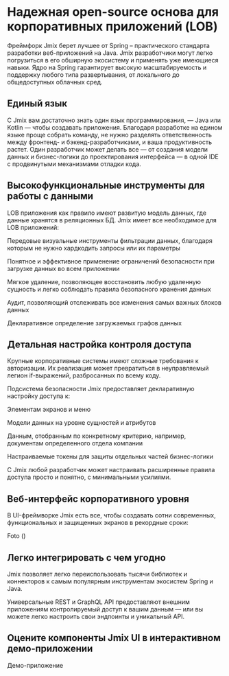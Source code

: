 # Надежная open-source основа для корпоративных приложений (LOB)
Фреймфорк Jmix берет лучшее от Spring – практического стандарта разработки веб-приложений на Java. Jmix разработчики могут легко погрузиться в его обширную экосистему и применять уже имеющиеся навыки. Ядро на Spring гарантирует высокую масштабируемость и поддержку любого типа развертывания, от локального до общедоступных облачных сред.

## Единый язык
С Jmix вам достаточно знать один язык программирования, — Java или Kotlin — чтобы создавать приложения. Благодаря разработке на едином языке проще собрать команду, не нужно разделять ответственность между фронтенд- и бэкенд-разработчиками, и ваша продуктивность растет. Один разработчик может делать все — от создания модели данных и бизнес-логики до проектирования интерфейса — в одной IDE с продвинутыми механизмами отладки кода.

## Высокофункциональные инструменты для работы с данными
LOB приложения как правило имеют развитую модель данных, где данные хранятся в реляционных БД. Jmix имеет все необходимое для LOB приложений:

Передовые визуальные инструменты фильтрации данных, благодаря которым не нужно хардкодить запросы или их параметры

Понятное и эффективное применение ограничений безопасности при загрузке данных во всем приложении

Мягкое удаление, позволяющее восстановить любую удаленную сущность и легко соблюдать правила безопасного хранения данных

Аудит, позволяющий отслеживать все изменения самых важных блоков данных

Декларативное определение загружаемых графов данных

## Детальная настройка контроля доступа
Крупные корпоративные системы имеют сложные требования к авторизации. Их реализация может превратиться в неуправляемый легион if-выражений, разбросанных по всему коду.

Подсистема безопасности Jmix предоставляет декларативную настройку доступа к:

Элементам экранов и меню

Модели данных на уровне сущностей и атрибутов

Данным, отобранным по конкретному критерию, например, документам определенного отдела компании

Настраиваемые токены для защиты отдельных частей бизнес-логики

С Jmix любой разработчик может настраивать расширенные правила доступа просто и понятно, с минимальными усилиями. 

## Веб-интерфейс корпоративного уровня
В UI-фреймворке Jmix есть все, чтобы создавать сотни современных, функциональных и защищенных экранов в рекордные сроки:

Foto ()

## Легко интегрировать с чем угодно

Jmix позволяет легко переиспользовать тысячи библиотек и коннекторов к самым популярным инструментам экосистем Spring и Java.

Универсальные REST и GraphQL API предоставляют внешним приложениям контролируемый доступ к вашим данным — или вы можете легко настроить свои эндпоинты и уникальный API.

## Оцените компоненты Jmix UI в интерактивном демо-приложении

Демо-приложение
